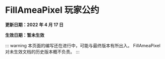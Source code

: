 # FillAmeaPixel 玩家公约

**更新日期：2022 年 4 月 17 日**

**生效日期：暂未生效**

::: warning 
本页面的编写还在进行中，可能与最终版本有所出入。
FillAmeaPixel 对未生效文档的历史版本概不负责。
:::
